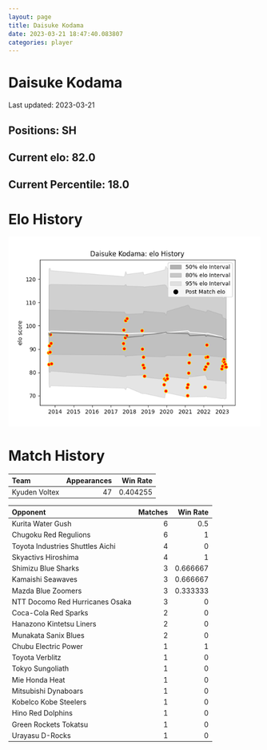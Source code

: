```yaml
---  
layout: page  
title: Daisuke Kodama  
date: 2023-03-21 18:47:40.083807  
categories: player  
---
```

# Daisuke Kodama


Last updated: 2023-03-21
## Positions: SH

## Current elo: 82.0

## Current Percentile: 18.0

# Elo History


![elo history](history_DaisukeKodama.png)
# Match History


| Team          |   Appearances |   Win Rate |
|:--------------|--------------:|-----------:|
| Kyuden Voltex |            47 |   0.404255 |

| Opponent                         |   Matches |   Win Rate |
|:---------------------------------|----------:|-----------:|
| Kurita Water Gush                |         6 |   0.5      |
| Chugoku Red Regulions            |         6 |   1        |
| Toyota Industries Shuttles Aichi |         4 |   0        |
| Skyactivs Hiroshima              |         4 |   1        |
| Shimizu Blue Sharks              |         3 |   0.666667 |
| Kamaishi Seawaves                |         3 |   0.666667 |
| Mazda Blue Zoomers               |         3 |   0.333333 |
| NTT Docomo Red Hurricanes Osaka  |         3 |   0        |
| Coca-Cola Red Sparks             |         2 |   0        |
| Hanazono Kintetsu Liners         |         2 |   0        |
| Munakata Sanix Blues             |         2 |   0        |
| Chubu Electric Power             |         1 |   1        |
| Toyota Verblitz                  |         1 |   0        |
| Tokyo Sungoliath                 |         1 |   0        |
| Mie Honda Heat                   |         1 |   0        |
| Mitsubishi Dynaboars             |         1 |   0        |
| Kobelco Kobe Steelers            |         1 |   0        |
| Hino Red Dolphins                |         1 |   0        |
| Green Rockets Tokatsu            |         1 |   0        |
| Urayasu D-Rocks                  |         1 |   0        |
